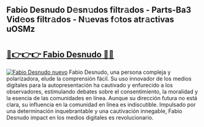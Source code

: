 ## Fabio Desnudo D𝚎sn𝚞dos filtr𝚊dos - Parts-Ba3 Vid𝚎os filtr𝚊dos - N𝚞evas f𝚘tos atr𝚊ctivas uOSMz

# <h2><a href="http://mb3pc1i.tromn.icu/?c=Fabio+Desnudo">🔗👉👉👉 Fabio Desnudo 🔗🔗</a></h2>

[![Fabio Desnudo nuevo](https://i.imgur.com/pEAQMta.gif)](http://mb3pc1i.tromn.icu/?c=Fabio+Desnudo)
Fabio Desnudo, una persona compleja y polarizadora, elude la comprensión fácil. Su uso innovador de los medios digitales para la autopresentación ha cautivado y enfurecido a los observadores, estimulando debates sobre el consentimiento, la moralidad y la esencia de las comunidades en línea. Aunque su dirección futura no está clara, su influencia en la comunidad en línea es indiscutible. Impulsado por una determinación inquebrantable y una cautivación innegable, Fabio Desnudo impact en los medios digitales es revolucionario.
